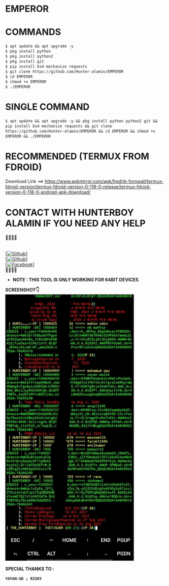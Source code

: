 # EMPEROR
# COMMANDS 

````
$ apt update && apt upgrade -y
$ pkg install python
$ pkg install python2
$ pkg install git
$ pip install bs4 mechanize requests
$ git clone https://github.com/Hunter-alamin/EMPEROR
$ cd EMPEROR
$ chmod +x EMPEROR
$ ./EMPEROR

````

# SINGLE COMMAND
````
$ apt update && apt upgrade -y && pkg install python python2 git && pip install bs4 mechanize requests && git clone https://github.com/Hunter-alamin/EMPEROR && cd EMPEROR && chmod +x EMPEROR && ./EMPEROR

````

# RECOMMENDED (TERMUX FROM FDROID)
Download Link ==> https://www.apkmirror.com/apk/fredrik-fornwall/termux-fdroid-version/termux-fdroid-version-0-118-0-release/termux-fdroid-version-0-118-0-android-apk-download/

# CONTACT WITH  HUNTERBOY ALAMIN IF YOU NEED ANY HELP
<b>🔰🔰🔰🔰</b> </br></b></br> <br>[[![Github](https://img.shields.io/badge/Github-[HUNTERBOY_ALAMIN]-blue?style=flat-square&logo=GITHUBlogoColor=blue&labelColor=blue)](https://github.com/Hunter-alamin)] <br> [[![Github](https://img.shields.io/badge/TELEGRAM-[HUNTERBOY_ALAMIN]-red?style=flat-square&logo=TELEGRAMlogoColor=red&labelColor=cyan)](https://t.me/alamin123khan)]<br> [_[![Facebook](https://img.shields.io/badge/Facebook-HUNTERBOY_ALAMIN]-yellow?style=flat-square&logo=facebooklogoColor=green&labelColor=red)](https://www.facebook.com/hunterboy.alamin)_]<br><b>🔰🔰🔰🔰

* NOTE : THIS TOOL IS ONLY WORKING FOR 64BIT DEVICES 

SCREENSHOT👇
![](https://github.com/Hunter-alamin/EMPEROR/blob/main/IMG_20220329_094936.jpg)

SPECIAL THANKS TO :
````
YAYAN-XD ; RISKY
````
